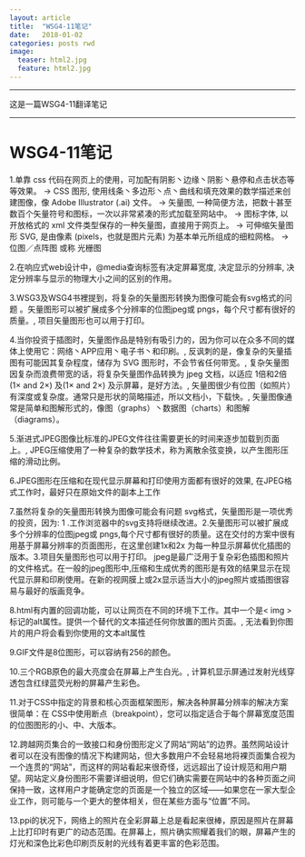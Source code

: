 ```yaml
---
layout: article
title:  "WSG4-11笔记"
date:   2018-01-02
categories: posts rwd
image:
  teaser: html2.jpg
  feature: html2.jpg
---
```

---
这是一篇WSG4-11翻译笔记  

--------
# WSG4-11笔记
1.单靠 css 代码在网页上的使用，可加配有阴影丶边缘丶阴影丶悬停和点击状态等等效果。 → CSS 图形, 使用线条丶多边形丶点丶曲线和填充效果的数学描述来创建图像，像 Adobe Illustrator (.ai) 文件。 → 矢量图, 一种简便方法，把数十甚至数百个矢量符号和图标，一次以非常紧凑的形式加载至网站中。 → 图标字体, 以开放格式的 xml 文件类型保存的一种矢量图，直接用于网页上。 → 可伸缩矢量图形 SVG, 是由像素 (pixels，也就是图片元素) 为基本单元所组成的细粒网格。 → 位图／点阵图 或称 光栅图

2.在响应式web设计中，@media查询标签有决定屏幕宽度, 决定显示的分辨率, 决定分辨率与显示的物理大小之间的区别的作用。

3.WSG3及WSG4书裡提到，将复杂的矢量图形转换为图像可能会有svg格式的问题 。矢量图形可以被扩展成多个分辨率的位图jpeg或 pngs，每个尺寸都有很好的质量。, 项目矢量图形也可以用于打印。

4.当你投资于插图时，矢量图作品是特别有吸引力的，因为你可以在众多不同的媒体上使用它：网络丶APP应用丶电子书丶和印刷。, 反讽刺的是，像复杂的矢量插图有可能因其复杂程度，储存为 SVG 图形时，不会节省任何带宽。, 复杂矢量图因复杂而浪费带宽的话，将复杂矢量图作品转换为 jpeg 文档，以适应 1倍和2倍 (1× and 2×) 及(1× and 2×) 及示屏幕，是好方法。, 矢量图很少有位图（如照片）有深度或复杂度。通常只是形状的简略描述，所以文档小，下载快。, 矢量图像通常是简单和图解形式的，像图（graphs）丶数据图（charts）和图解（diagrams）。

5.渐进式JPEG图像比标准的JPEG文件往往需要更长的时间来逐步加载到页面上。, JPEG压缩使用了一种复杂的数学技术，称为离散余弦变换，以产生图形压缩的滑动比例。

6.JPEG图形在压缩和在现代显示屏幕和打印使用方面都有很好的效果, 在JPEG格式工作时，最好只在原始文件的副本上工作

7.虽然将复杂的矢量图形转换为图像可能会有问题 svg格式，矢量图形是一项优秀的投资，因为: 1 .工作浏览器中的svg支持将继续改进。2.矢量图形可以被扩展成多个分辨率的位图jpeg或 pngs,每个尺寸都有很好的质量。这在交付的方案中很有用基于屏幕分辨率的页面图形，在这里创建1x和2x 为每一种显示屏幕优化插图的版本。3.项目矢量图形也可以用于打印。
jpeg是最广泛用于复杂彩色插图和照片的文件格式。在一般的jpeg图形中,压缩和生成优秀的图形是有效的结果显示在现代显示屏和印刷使用。在新的视网膜上或2x显示适当大小的jpeg照片或插图很容易与最好的版画竞争。

8.html有内置的回调功能，可以让网页在不同的环境下工作。其中一个是< img >标记的alt属性。提供一个替代的文本描述任何你放置的图片页面。, 无法看到你图片的用户将会看到你使用的文本alt属性

9.GIF文件是8位图形，可以容纳有256的颜色。

10.三个RGB原色的最大亮度会在屏幕上产生白光。, 计算机显示屏通过发射光线穿透包含红绿蓝荧光粉的屏幕产生彩色。

11.对于CSS中指定的背景和核心页面框架图形，解决各种屏幕分辨率的解决方案很简单：在 CSS中使用断点（breakpoint），您可以指定适合于每个屏幕宽度范围的位图图形的小、中、大版本。

12.跨越网页集合的一致接口和身份图形定义了网站“网站”的边界。虽然网站设计者可以在没有图像的情况下构建网站，但大多数用户不会轻易地将裸页面集合视为一个连贯的“网站”，而这样的网站看起来很奇怪，远远超出了设计规范和用户期望。网站定义身份图形不需要详细说明，但它们确实需要在网站中的各种页面之间保持一致，这样用户才能确定您的页面是一个独立的区域——如果您在一家大型企业工作，则可能与一个更大的整体相关，但在某些方面与“位置”不同。

13.ppi的状况下，网络上的照片在全彩屏幕上总是看起来很棒，原因是照片在屏幕上比打印时有更广的动态范围。在屏幕上，照片确实照耀着我们的眼，屏幕产生的灯光和深色比彩色印刷页反射的光线有着更丰富的色彩范围。